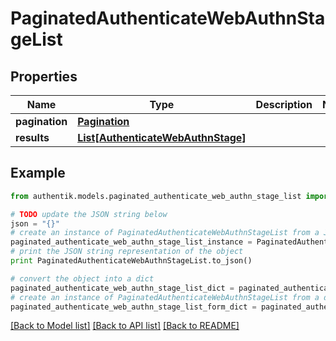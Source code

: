 # PaginatedAuthenticateWebAuthnStageList


## Properties
Name | Type | Description | Notes
------------ | ------------- | ------------- | -------------
**pagination** | [**Pagination**](Pagination.md) |  | 
**results** | [**List[AuthenticateWebAuthnStage]**](AuthenticateWebAuthnStage.md) |  | 

## Example

```python
from authentik.models.paginated_authenticate_web_authn_stage_list import PaginatedAuthenticateWebAuthnStageList

# TODO update the JSON string below
json = "{}"
# create an instance of PaginatedAuthenticateWebAuthnStageList from a JSON string
paginated_authenticate_web_authn_stage_list_instance = PaginatedAuthenticateWebAuthnStageList.from_json(json)
# print the JSON string representation of the object
print PaginatedAuthenticateWebAuthnStageList.to_json()

# convert the object into a dict
paginated_authenticate_web_authn_stage_list_dict = paginated_authenticate_web_authn_stage_list_instance.to_dict()
# create an instance of PaginatedAuthenticateWebAuthnStageList from a dict
paginated_authenticate_web_authn_stage_list_form_dict = paginated_authenticate_web_authn_stage_list.from_dict(paginated_authenticate_web_authn_stage_list_dict)
```
[[Back to Model list]](../README.md#documentation-for-models) [[Back to API list]](../README.md#documentation-for-api-endpoints) [[Back to README]](../README.md)


